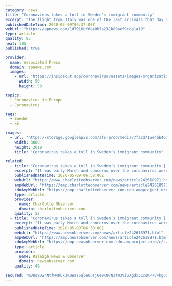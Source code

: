 ```yaml
---
category: news
title: "Coronavirus takes a toll in Sweden’s immigrant community"
excerpt: "The flight from Italy was one of the last arrivals that day at the Stockholm airport. A Swedish couple in their 50s walked up and loaded their skis into Razzak"
publishedDateTime: 2020-05-09T06:37:00Z
webUrl: "https://apnews.com/1d7916cf6e48b7a231b894ef9cda1a19"
type: article
quality: 85
heat: 105
published: true

provider:
  name: Associated Press
  domain: apnews.com
  images:
    - url: "https://insideout.app/coronavirus/assets/images/organizations/apnews.com-50x50.jpg"
      width: 50
      height: 50

topics:
  - Coronavirus in Europe
  - Coronavirus

tags:
  - Sweden
  - SE

images:
  - url: "https://storage.googleapis.com/afs-prod/media/7fa2d715e4bb461580da9fc8cb96895d/3000.jpeg"
    width: 3000
    height: 2019
    title: "Coronavirus takes a toll in Sweden’s immigrant community"

related:
  - title: "Coronavirus takes a toll in Sweden’s immigrant community | Charlotte Observer"
    excerpt: "It was early March and concerns over the coronavirus were already present, but the couple, both coughing for the entire 45-minute journey, assured Khalaf they were healthy and just suffering from a change in the weather."
    publishedDateTime: 2020-05-09T06:38:00Z
    webUrl: "https://www.charlotteobserver.com/news/article242618971.html"
    ampWebUrl: "https://amp.charlotteobserver.com/news/article242618971.html"
    cdnAmpWebUrl: "https://amp-charlotteobserver-com.cdn.ampproject.org/c/s/amp.charlotteobserver.com/news/article242618971.html"
    type: article
    provider:
      name: Charlotte Observer
      domain: charlotteobserver.com
    quality: 52
  - title: "Coronavirus takes a toll in Sweden’s immigrant community | Raleigh News & Observer"
    excerpt: "It was early March and concerns over the coronavirus were already present, but the couple, both coughing for the entire 45-minute journey, assured Khalaf they were healthy and just suffering from a change in the weather."
    publishedDateTime: 2020-05-09T06:38:00Z
    webUrl: "https://www.newsobserver.com/news/article242618971.html"
    ampWebUrl: "https://amp.newsobserver.com/news/article242618971.html"
    cdnAmpWebUrl: "https://amp-newsobserver-com.cdn.ampproject.org/c/s/amp.newsobserver.com/news/article242618971.html"
    type: article
    provider:
      name: Raleigh News & Observer
      domain: newsobserver.com
    quality: 49

secured: "mDUq9U24NtfM4DUkzKQWaY6qleUuTj6e9KU/NJtW3ViuXgdx3LcoKP+v4kguOhD2EpkDw96Y96yRAm2yzjXjWfWkQpkdxluLywkIAfwKVbP4nABI/0PvyuMBas20XPoQWkaLeKyMOw1tl0h0DjrNDUz1ech/+aAGV7Yeq/9M3ef5p1gg5tvPOjLpnAEe2JdDQYxSNJCpLroVKG1qMP1ucGotRFcaZFTzks9PwwCW2dSSx2NZH52tBK6nozW1ab2F1oDu7SaMQ8/sLP3aAeA+UjVj/CukVzBJnywbi0CqcnRIlXbUIKZXcs5cvibIeARj;GRHepAkiaHNJZxmn0y80yg=="
---
```


